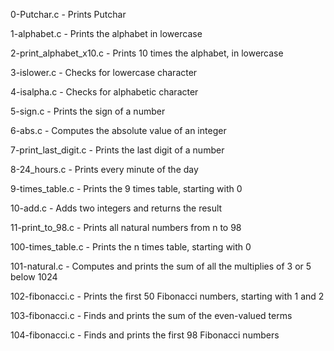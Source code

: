 0-Putchar.c - Prints Putchar
		
1-alphabet.c - Prints the alphabet in lowercase 
		
2-print_alphabet_x10.c - Prints 10 times the alphabet, in lowercase 
		
3-islower.c - Checks for lowercase character 
		
4-isalpha.c - Checks for alphabetic character 
		
5-sign.c - Prints the sign of a number 
		
6-abs.c - Computes the absolute value of an integer 
		
7-print_last_digit.c - Prints the last digit of a number 
		
8-24_hours.c - Prints every minute of the day 
		
9-times_table.c - Prints the 9 times table, starting with 0 
		
10-add.c - Adds two integers and returns the result
		
11-print_to_98.c - Prints all natural numbers from n to 98 
		
100-times_table.c - Prints the n times table, starting with 0 
		
101-natural.c - Computes and prints the sum of all the multiplies of 3 or 5 below 1024
		
102-fibonacci.c - Prints the first 50 Fibonacci numbers, starting with 1 and 2
		
103-fibonacci.c - Finds and prints the sum of the even-valued terms 
		
104-fibonacci.c -  Finds and prints the first 98 Fibonacci numbers 

